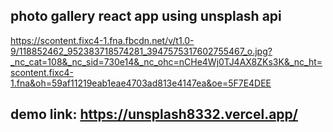 ## photo gallery react app using unsplash api 
https://scontent.fixc4-1.fna.fbcdn.net/v/t1.0-9/118852462_952383718574281_3947575317602755467_o.jpg?_nc_cat=108&_nc_sid=730e14&_nc_ohc=nCHe4Wj0TJ4AX8ZKs3K&_nc_ht=scontent.fixc4-1.fna&oh=59af11219eab1eae4703ad813e4147ea&oe=5F7E4DEE


## demo link: https://unsplash8332.vercel.app/
